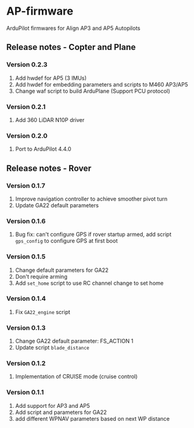 # AP-firmware
ArduPilot firmwares for Align AP3 and AP5 Autopilots

## Release notes - Copter and Plane
### Version 0.2.3
1. Add hwdef for AP5 (3 IMUs)
1. Add hwdef for embedding parameters and scripts to M460 AP3/AP5
1. Change waf script to build ArduPlane (Support PCU protocol)

### Version 0.2.1
1. Add 360 LiDAR N10P driver

### Version 0.2.0
1. Port to ArduPilot 4.4.0

## Release notes - Rover
### Version 0.1.7
1. Improve navigation controller to achieve smoother pivot turn
1. Update GA22 default parameters

### Version 0.1.6
1. Bug fix: can't configure GPS if rover startup armed, add script `gps_config` to configure GPS at first boot

### Version 0.1.5
1. Change default parameters for GA22
1. Don't require arming
1. Add `set_home` script to use RC channel change to set home

### Version 0.1.4
1. Fix `GA22_engine` script

### Version 0.1.3
1. Change GA22 default parameter: FS_ACTION 1
1. Update script `blade_distance`

### Version 0.1.2
1. Implementation of CRUISE mode (cruise control)

### Version 0.1.1
1. Add support for AP3 and AP5
1. Add script and parameters for GA22
1. add different WPNAV parameters based on next WP distance 
